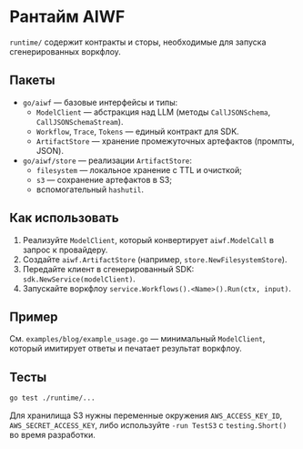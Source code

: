 # Рантайм AIWF

`runtime/` содержит контракты и сторы, необходимые для запуска сгенерированных воркфлоу.

## Пакеты

- `go/aiwf` — базовые интерфейсы и типы:
  - `ModelClient` — абстракция над LLM (методы `CallJSONSchema`, `CallJSONSchemaStream`).
  - `Workflow`, `Trace`, `Tokens` — единый контракт для SDK.
  - `ArtifactStore` — хранение промежуточных артефактов (промпты, JSON).
- `go/aiwf/store` — реализации `ArtifactStore`:
  - `filesystem` — локальное хранение с TTL и очисткой;
  - `s3` — сохранение артефактов в S3;
  - вспомогательный `hashutil`.

## Как использовать

1. Реализуйте `ModelClient`, который конвертирует `aiwf.ModelCall` в запрос к провайдеру.
2. Создайте `aiwf.ArtifactStore` (например, `store.NewFilesystemStore`).
3. Передайте клиент в сгенерированный SDK: `sdk.NewService(modelClient)`.
4. Запускайте воркфлоу `service.Workflows().<Name>().Run(ctx, input)`.

## Пример

См. `examples/blog/example_usage.go` — минимальный `ModelClient`, который имитирует ответы и печатает результат воркфлоу.

## Тесты

```bash
go test ./runtime/...
```

Для хранилища S3 нужны переменные окружения `AWS_ACCESS_KEY_ID`, `AWS_SECRET_ACCESS_KEY`, либо используйте `-run TestS3` с `testing.Short()` во время разработки.

